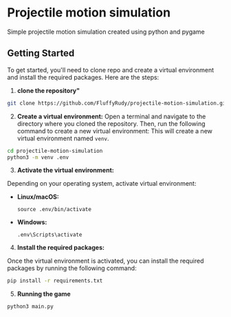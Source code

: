 # Projectile motion simulation
Simple projectile motion simulation created using python and pygame

## Getting Started

To get started, you'll need to clone repo and create a virtual environment and install the required packages. Here are the steps:

1. **clone the repository"**
```bash
git clone https://github.com/FluffyRudy/projectile-motion-simulation.git
```

2. **Create a virtual environment:**
Open a terminal and navigate to the directory where you cloned the repository. Then, run the following command to create a new virtual environment:
This will create a new virtual environment named `venv`.
```bash
cd projectile-motion-simulation
python3 -m venv .env
```

3. **Activate the virtual environment:**

Depending on your operating system, activate virtual environment:
- **Linux/macOS:**

  ```
  source .env/bin/activate
  ```

- **Windows:**

  ```
  .env\Scripts\activate
  ```

4. **Install the required packages:**

Once the virtual environment is activated, you can install the required packages by running the following command:
```bash
pip install -r requirements.txt
```

5. **Running the game**

```bash
python3 main.py
```